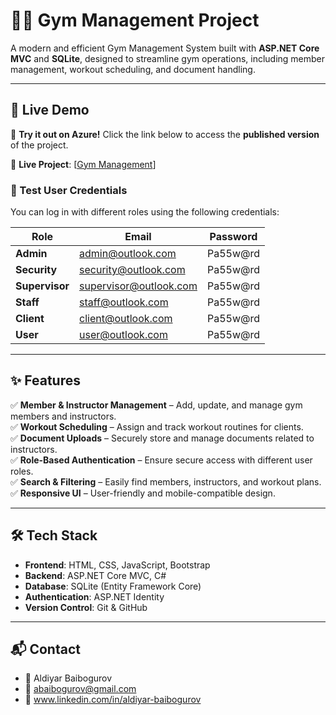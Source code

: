 # 🏋️‍♂️ Gym Management Project

A modern and efficient Gym Management System built with **ASP.NET Core MVC** and **SQLite**, designed to streamline gym operations, including member management, workout scheduling, and document handling.

---

## 🚀 Live Demo  

🎉 **Try it out on Azure!** Click the link below to access the **published version** of the project.  

🔗 **Live Project**: [[Gym Management](https://gymmanagementproject.azurewebsites.net/)]  

### 🔑 Test User Credentials  

You can log in with different roles using the following credentials:  

| Role       | Email                  | Password  |
|------------|------------------------|-----------|
| **Admin**  | admin@outlook.com       | Pa55w@rd  |
| **Security** | security@outlook.com  | Pa55w@rd  |
| **Supervisor** | supervisor@outlook.com | Pa55w@rd  |
| **Staff**  | staff@outlook.com       | Pa55w@rd  |
| **Client** | client@outlook.com      | Pa55w@rd  |
| **User**   | user@outlook.com        | Pa55w@rd  |

---

## ✨ Features  

✅ **Member & Instructor Management** – Add, update, and manage gym members and instructors.  
✅ **Workout Scheduling** – Assign and track workout routines for clients.  
✅ **Document Uploads** – Securely store and manage documents related to instructors.  
✅ **Role-Based Authentication** – Ensure secure access with different user roles.  
✅ **Search & Filtering** – Easily find members, instructors, and workout plans.  
✅ **Responsive UI** – User-friendly and mobile-compatible design.  

---

## 🛠️ Tech Stack  

- **Frontend**: HTML, CSS, JavaScript, Bootstrap  
- **Backend**: ASP.NET Core MVC, C#  
- **Database**: SQLite (Entity Framework Core)  
- **Authentication**: ASP.NET Identity  
- **Version Control**: Git & GitHub

---

## 📬 Contact

- 💼 Aldiyar Baibogurov
- 📧 abaibogurov@gmail.com
- 🔗 www.linkedin.com/in/aldiyar-baibogurov
